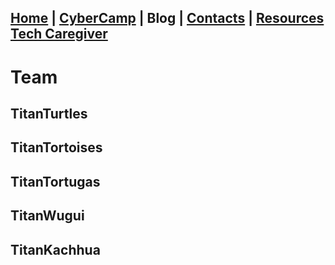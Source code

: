 ## [Home](./index.html) | [CyberCamp](./cybercamp.html) | **Blog** | [Contacts](./contacts.html) | [Resources](./resources.html) [Tech Caregiver](./techcg.html)

# Team

## TitanTurtles

## TitanTortoises

## TitanTortugas

## TitanWugui

## TitanKachhua
